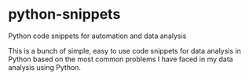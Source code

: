 # python-snippets
Python code snippets for automation and data analysis

This is a bunch of simple, easy to use code snippets for data analysis in Python based on the most common problems I have faced in my data analysis using Python.
